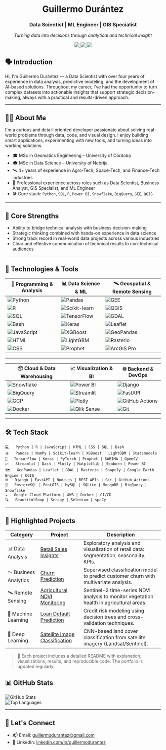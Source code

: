 <h1 align="center">Guillermo Durántez</h1>
<h3 align="center">Data Scientist | ML Engineer | GIS Specialist</h3>
<p align="center"><em>Turning data into decisions through analytical and technical insight</em></p>

<p align="center">
  <a href="https://github.com/GuilledGeo">
    <img src="https://img.shields.io/badge/-GitHub-181717?style=flat-square&logo=github&logoColor=white" />
  </a>
  <a href="https://www.linkedin.com/in/guillermodurantez" target="_blank">
    <img src="https://img.shields.io/badge/-LinkedIn-0077B5?style=flat-square&logo=linkedin&logoColor=white" />
  </a>
  <a href="mailto:guillermodurantez@gmail.com" target="_blank">
    <img src="https://img.shields.io/badge/-Email-D14836?style=flat-square&logo=gmail&logoColor=white" />
  </a>
</p>



## 🗣️ Introduction

Hi, I'm Guillermo Durántez — a Data Scientist with over four years of experience in data analysis, predictive modeling, and the development of AI-based solutions. Throughout my career, I’ve had the opportunity to turn complex datasets into actionable insights that support strategic decision-making, always with a practical and results-driven approach.

---

## 👨‍💼 About Me

I'm a curious and detail-oriented developer passionate about solving real-world problems through data, code, and visual design. I enjoy building smart applications, experimenting with new tools, and turning ideas into working solutions.

- 🎓 MSc in Geomatics Engineering – University of Córdoba  
- 🎓 MSc in Data Science – University of Nebrija  
- 🛰️ 4+ years of experience in Agro-Tech, Space-Tech, and Finance-Tech industries  
- 💼 Professional experience across roles such as Data Scientist, Business Analyst, GIS Specialist, and ML Engineer  
- 🛠️ Core stack: `Python`, `SQL`, `R`, `Power BI`, `Snowflake`, `BigQuery`, `GEE`, `QGIS`

---

## 🚀 Core Strengths

- Ability to bridge technical analysis with business decision-making  
- Strategic thinking combined with hands-on experience in data science  
- Strong track record in real-world data projects across various industries  
- Clear and effective communication of technical results to non-technical audiences  

---


## 🧰 Technologies & Tools

| 🐍 Programming & Analysis | 📊 Data Science & ML | 🛰️ Geospatial & Remote Sensing |
|---------------------------|----------------------|-------------------------------|
| ![Python](https://img.shields.io/badge/Python-3.10-blue?logo=python) | ![Pandas](https://img.shields.io/badge/Pandas-Data_Analysis-black?logo=pandas) | ![GEE](https://img.shields.io/badge/GEE-Remote_Sensing-green?logo=google) |
| ![R](https://img.shields.io/badge/R-Data_Analysis-blue?logo=r) | ![Scikit-learn](https://img.shields.io/badge/Scikit--learn-ML-orange?logo=scikit-learn) | ![QGIS](https://img.shields.io/badge/QGIS-Open_Source_GIS-green?logo=qgis) |
| ![SQL](https://img.shields.io/badge/SQL-PostgreSQL-informational?logo=postgresql) | ![TensorFlow](https://img.shields.io/badge/TensorFlow-Deep_Learning-orange?logo=tensorflow) | ![GDAL](https://img.shields.io/badge/GDAL-Geospatial_Tools-darkgreen?logo=gdal) |
| ![Bash](https://img.shields.io/badge/Bash-Scripting-informational?logo=gnubash) | ![Keras](https://img.shields.io/badge/Keras-Neural_Networks-red?logo=keras) | ![Leaflet](https://img.shields.io/badge/Leaflet-Maps-informational?logo=leaflet) |
| ![JavaScript](https://img.shields.io/badge/JavaScript-Scripting-F7DF1E?logo=javascript&logoColor=black) | ![XGBoost](https://img.shields.io/badge/XGBoost-Gradient_Boosting-critical?logo=xgboost) | ![GeoPandas](https://img.shields.io/badge/GeoPandas-Geospatial_Analysis-blue?logo=geopandas) |
| ![HTML](https://img.shields.io/badge/HTML-Markup-E34F26?logo=html5&logoColor=white) | ![LightGBM](https://img.shields.io/badge/LightGBM-Gradient_Boosting-success?logo=lightgbm) | ![Rasterio](https://img.shields.io/badge/Rasterio-Raster_IO-blue?logo=python) |
| ![CSS](https://img.shields.io/badge/CSS-Styling-1572B6?logo=css3&logoColor=white) | ![Prophet](https://img.shields.io/badge/Prophet-Time_Series-blueviolet?logo=meta) | ![ArcGIS Pro](https://img.shields.io/badge/ArcGIS_Pro-ESRI-blue?logo=esri) |

---

| 📦 Cloud & Data Warehousing | 📈 Visualization & BI | 🌐 Backend & DevOps |
|-----------------------------|------------------------|----------------------|
| ![Snowflake](https://img.shields.io/badge/Snowflake-Cloud_Data_Warehouse-lightblue?logo=snowflake) | ![Power BI](https://img.shields.io/badge/Power%20BI-Business_Intelligence-yellow?logo=powerbi) | ![Django](https://img.shields.io/badge/Django-Framework-darkgreen?logo=django) |
| ![BigQuery](https://img.shields.io/badge/BigQuery-Google_Cloud-blue?logo=googlecloud) | ![Streamlit](https://img.shields.io/badge/Streamlit-Web_App-red?logo=streamlit) | ![FastAPI](https://img.shields.io/badge/FastAPI-APIs-teal?logo=fastapi) |
| ![GCP](https://img.shields.io/badge/GCP-Cloud_Platform-orange?logo=googlecloud) | ![Plotly](https://img.shields.io/badge/Plotly-Interactive_Plots-lightgrey?logo=plotly) | ![GitHub Actions](https://img.shields.io/badge/GitHub_Actions-CI/CD-blue?logo=githubactions) |
| ![Docker](https://img.shields.io/badge/Docker-Containers-blue?logo=docker) | ![Qlik Sense](https://img.shields.io/badge/Qlik_Sense-Business_Analytics-green?logo=qlik) | ![Git](https://img.shields.io/badge/Git-Version_Control-orange?logo=git) |

---

## 🛠️ Tech Stack

```
💻   Python | R | JavaScript | HTML | CSS | SQL | Bash  
📊   Pandas | NumPy | Scikit-learn | XGBoost | LightGBM | Statsmodels  
🧠   TensorFlow | Keras | PyTorch | Prophet | SARIMA | OpenCV  
📈   Streamlit | Dash | Plotly | Matplotlib | Seaborn | Power BI  
🗺️   GeoPandas | Leaflet | GDAL | Rasterio | Shapely | Google Earth Engine | QGIS  
🌐   Django | FastAPI | Node.js | REST APIs | Git | GitHub Actions  
🗄️   PostgreSQL | PostGIS | MySQL | SQLite | MongoDB | BigQuery | Snowflake  
☁️   Google Cloud Platform | AWS | Docker | CI/CD   
🔍   BeautifulSoup | Scrapy | Selenium | spaCy 

```
---

## 🌟 Highlighted Projects

| Category              | Project                                                                                     | Description                                                                                   |
|-----------------------|---------------------------------------------------------------------------------------------|-----------------------------------------------------------------------------------------------|
| 📊 Data Analysis      | [Retail Sales Insights](https://github.com/guillermodurantez/retail-sales-insights)        | Exploratory analysis and visualization of retail data: segmentation, seasonality, KPIs.      |
| 📉 Business Analytics | [Churn Prediction](https://github.com/guillermodurantez/churn-prediction)                  | Supervised classification model to predict customer churn with multivariate analysis.        |
| 🛰️ Remote Sensing     | [Agricultural NDVI Monitoring](https://github.com/guillermodurantez/ndvi-monitorizacion-agricola) | Sentinel-2 time-series NDVI analysis to monitor vegetation health in agricultural areas.     |
| 🔬 Machine Learning   | [Loan Default Prediction](https://github.com/guillermodurantez/morosidad-modelo)           | Credit risk modeling using decision trees and cross-validation techniques.                   |
| 🧠 Deep Learning      | [Satellite Image Classification](https://github.com/guillermodurantez/cnn-landsat-uso-suelo)| CNN-based land cover classification from satellite imagery (Landsat/Sentinel).                |


> 📌 Each project includes a detailed README with explanation, visualizations, results, and reproducible code. The portfolio is updated regularly.


## 📊 GitHub Stats

![GitHub Stats](https://github-readme-stats.vercel.app/api?username=GuilledGeo&show_icons=true&theme=default)  
![Top Languages](https://github-readme-stats.vercel.app/api/top-langs/?username=GuilledGeo&layout=compact&theme=default)

---

## 🤝 Let's Connect

- 📬 Email: [guillermodurantez@gmail.com](mailto:guillermodurantez@gmail.com)  
- 💼 LinkedIn: [linkedin.com/in/guillermodurantez](https://www.linkedin.com/in/guillermodurantez)  
